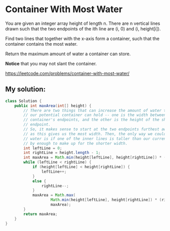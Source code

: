 # Container With Most Water

You are given an integer array height of length n. There are n vertical lines drawn such that the two endpoints of the ith line are (i, 0) and (i, height[i]).

Find two lines that together with the x-axis form a container, such that the container contains the most water.

Return the maximum amount of water a container can store.

**Notice** that you may not slant the container.

https://leetcode.com/problems/container-with-most-water/

## My solution:

```Java
class Solution {
    public int maxArea(int[] height) {
        // There are two things that can increase the amount of water that
        // our potential container can hold -- one is the width between the
        // container's endpoints, and the other is the height of the shortest
        // endpoint.
        // So, it makes sense to start at the two endpoints furthest away from each other,
        // as this gives us the most width. Then, the only way we could possibly hold more
        // water is if one of the inner lines is taller than our current shortest endpoint
        // by enough to make up for the shorter width.
        int leftLine = 0;
        int rightLine = height.length - 1;
        int maxArea = Math.min(height[leftLine], height[rightLine]) * (rightLine - leftLine);
        while (leftLine < rightLine) {
            if (height[leftLine] < height[rightLine]) {
                leftLine++;
            }
            else {
                rightLine--;
            }
            maxArea = Math.max(
                    Math.min(height[leftLine], height[rightLine]) * (rightLine - leftLine),
                    maxArea);
        }
        return maxArea;
    }
}
```
